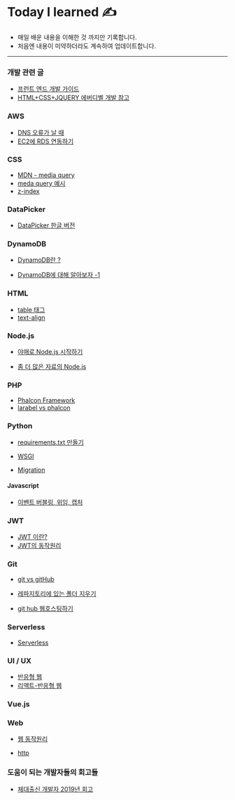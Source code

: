 Today I learned	&#9997;	
===
+ 매일 배운 내용을 이해한 것 까지만 기록합니다.
+ 처음엔 내용이 미약하더라도 계속하여 업데이트합니다.
---

### 개발 관련 글
* [프런트 엔드 개발 가이드](https://joshua1988.github.io/vue-camp/front-dev.html#웹-개발자-역할의-변화)
* [HTML+CSS+JQUERY 에버디벨 개발 참고](https://www.everdevel.com/HTML/form-tag/)

### AWS
* [DNS 오류가 날 때](https://www.ihee.com/460)
* [EC2에 RDS 연동하기](https://ndb796.tistory.com/226)

### CSS
* [MDN - media query](https://developer.mozilla.org/ko/docs/Web/Guide/CSS/Media_queries)
* [meda query 예시](https://thrillfighter.tistory.com/498)
* [z-index](https://developer.mozilla.org/ko/docs/Web/CSS/Understanding_z-index/Adding_z-index)

### DataPicker
* [DataPicker 한글 버전](https://kkyunstory.tistory.com/128)

### DynamoDB
* [DynamoDB란 ?](https://docs.aws.amazon.com/ko_kr/amazondynamodb/latest/developerguide/Introduction.html)

* [DynamoDB에 대해 알아보자 -1](https://velog.io/@drakejin/DynamoDB%EC%97%90-%EB%8C%80%ED%95%B4%EC%84%9C-%EC%95%8C%EC%95%84%EB%B3%B4%EC%9E%90-1)

### HTML
* [table 태그](http://webberstudy.com/html-css/html-2/table-basic-structure/)
* [text-align](https://aboooks.tistory.com/92)

### Node.js
* [야매로 Node.js 시작하기](https://yahohococo.tistory.com/40?category=763183)

* [좀 더 많은 자료의 Node.js](https://junspapa-itdev.tistory.com/category/Node.js)

### PHP
* [Phalcon Framework](https://crystalcube.co.kr/164)
* [larabel vs phalcon](https://www.educba.com/phalcon-vs-laravel/)

### Python
* [requirements.txt 만들기](https://opentutorials.org/module/4003/24539)

* [WSGI](https://brownbears.tistory.com/350)

* [Migration](http://pythonstudy.xyz/python/article/309-DB-%EC%84%A4%EC%A0%95%EA%B3%BC-Migration)

#### Javascript
* [이벤트 버블링, 위임, 캡처](https://joshua1988.github.io/web-development/javascript/event-propagation-delegation/)

### JWT
* [JWT 이란?](https://velopert.com/2389)
* [JWT의 동작원리](https://swalloow.github.io/implement-jwt)

### Git
* [git vs gitHub](https://www.zerocho.com/category/Git/post/58045dbc146be6001542a465)

* [레파지토리에 있는 폴더 지우기](https://nesoy.github.io/articles/2017-01/Git-Ignore)

* [git hub 웹호스팅하기](https://opentutorials.org/course/2473/16117?source=post_page-----5e773c68d300----------------------)

### Serverless
* [Serverless](https://velopert.com/3543)

### UI / UX
* [반응형 웹](https://www.samsungsds.com/global/ko/support/insights/Responsive_web_1.html)
* [리액트-반응형 웹](https://eblee-repo.tistory.com/49)

### Vue.js

### Web 
* [웹 동작원리](https://opentutorials.org/course/3084/18890)

* [http](https://opentutorials.org/course/2136/12063)

### 도움이 되는 개발자들의 회고들
* [체대출신 개발자 2019년 회고](https://ryan-han.com/post/memoirs/memoirs2019/?fbclid=IwAR2oFQEww3EBp6y9ea6fuN92bmjCNCzsauSVRQresXYB-TwKPwrbrwyDKFM)

